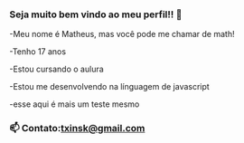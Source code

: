 ### Seja muito bem vindo ao meu perfil!! 🎸

-Meu nome é Matheus, mas você pode me chamar de math!

-Tenho 17 anos

-Estou cursando o aulura

-Estou me desenvolvendo na línguagem de javascript

-esse aqui é mais um teste mesmo

### 📫 Contato:txinsk@gmail.com 

